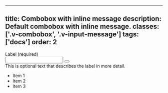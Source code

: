 <!--
 *              © 2025 Visa
 *
 * Licensed under the Apache License, Version 2.0 (the "License");
 * you may not use this file except in compliance with the License.
 * You may obtain a copy of the License at
 *
 *         http://www.apache.org/licenses/LICENSE-2.0
 *
 * Unless required by applicable law or agreed to in writing, software
 * distributed under the License is distributed on an "AS IS" BASIS,
 * WITHOUT WARRANTIES OR CONDITIONS OF ANY KIND, either express or implied.
 * See the License for the specific language governing permissions and
 * limitations under the License.
 *
 -->
---
title: Combobox with inline message
description: Default combobox with inline message.
classes: ['.v-combobox', '.v-input-message']
tags: ['docs']
order: 2
---

<div class="v-combobox">
  <div class="v-dropdown v-flex v-flex-col v-gap-4">
    <label class="v-label" for="combobox-inline-message" id="combobox-inline-message-label">
      Label (required)
    </label>
    <div class="v-input-container v-surface v-flex-row">
      <input aria-autocomplete="list" aria-describedby="input-inline-message-message" aria-expanded="false" aria-haspopup="listbox" aria-owns="combobox-inline-message-listbox" autocomplete="off" class="v-input" id="combobox-inline-message" name="combobox-inline-message" role="combobox" type="text"/>
      <button aria-label="toggle" class="v-button v-button-icon v-button-tertiary v-button-small" tabindex="-1" type="button">
        <svg aria-hidden="true" class="v-icon v-icon-visa v-icon-tiny" focusable="false" viewbox="0 0 16 16">
          <use href="#visa-chevron-down-tiny">
          </use>
        </svg>
      </button>
    </div>
    <span class="v-input-message" id="input-inline-message-message">
      This is optional text that describes the label in more detail.
    </span>
  </div>
  <div class="v-surface">
    <ul aria-labelledby="combobox-inline-message-label" class="v-listbox" id="combobox-inline-message-listbox" role="listbox">
      <li aria-selected="false" class="v-listbox-item" role="option">
        <span class="v-radio v-flex-shrink-0">
        </span>
        Item 1
      </li>
      <li aria-selected="false" class="v-listbox-item" role="option">
        <span class="v-radio v-flex-shrink-0">
        </span>
        Item 2
      </li>
      <li aria-selected="false" class="v-listbox-item" role="option">
        <span class="v-radio v-flex-shrink-0">
        </span>
        Item 3
      </li>
    </ul>
  </div>
</div>

